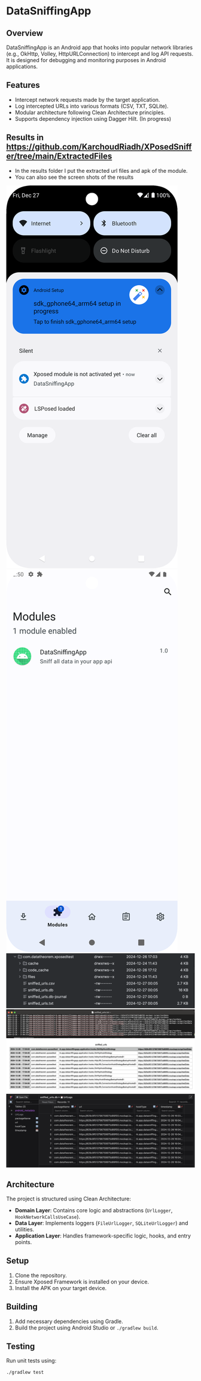 # DataSniffingApp

## Overview
DataSniffingApp is an Android app that hooks into popular network libraries (e.g., OkHttp, Volley, HttpURLConnection) to intercept and log API requests. It is designed for debugging and monitoring purposes in Android applications.

## Features
- Intercept network requests made by the target application.
- Log intercepted URLs into various formats (CSV, TXT, SQLite).
- Modular architecture following Clean Architecture principles.
- Supports dependency injection using Dagger Hilt. (In progress)

## Results in https://github.com/KarchoudRiadh/XPosedSniffer/tree/main/ExtractedFiles
- In the results folder I put the extracted url files and apk of the module.
- You can also see the screen shots of the results

<img src="https://github.com/KarchoudRiadh/XPosedSniffer/blob/main/ExtractedFiles/Screenshot_Notifs.png">
<img src="https://github.com/KarchoudRiadh/XPosedSniffer/blob/main/ExtractedFiles/Screenshot_active_module.png">
<img src="https://github.com/KarchoudRiadh/XPosedSniffer/blob/main/ExtractedFiles/Screenshot_FILE_LOCATION.png">
<img src="https://raw.githubusercontent.com/KarchoudRiadh/XPosedSniffer/refs/heads/main/ExtractedFiles/Screenshot_TXT.png">
<img src="https://raw.githubusercontent.com/KarchoudRiadh/XPosedSniffer/refs/heads/main/ExtractedFiles/Screenshot_CSV.png">
<img src="https://raw.githubusercontent.com/KarchoudRiadh/XPosedSniffer/refs/heads/main/ExtractedFiles/Screenshot_DB.png">

## Architecture
The project is structured using Clean Architecture:

- **Domain Layer**: Contains core logic and abstractions (`UrlLogger`, `HookNetworkCallsUseCase`).
- **Data Layer**: Implements loggers (`FileUrlLogger`, `SQLiteUrlLogger`) and utilities.
- **Application Layer**: Handles framework-specific logic, hooks, and entry points.

## Setup
1. Clone the repository.
2. Ensure Xposed Framework is installed on your device.
3. Install the APK on your target device.

## Building
1. Add necessary dependencies using Gradle.
2. Build the project using Android Studio or `./gradlew build`.

## Testing
Run unit tests using:

```bash
./gradlew test
